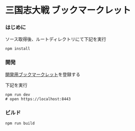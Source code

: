 # 三国志大戦 ブックマークレット

### はじめに

ソース取得後、ルートディレクトリにて下記を実行

```
npm install
```

### 開発

[開発用ブックマークレット](docs/bookmarklet/local.js)を登録する

下記を実行

```shell
npm run dev
# open https://localhost:8443
```

### ビルド

```shell
npm run build
```
